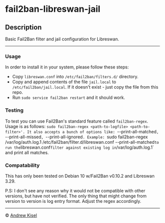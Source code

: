 # fail2ban-libreswan-jail

## Description
Basic Fail2Ban filter and jail configuration for Libreswan.

---

### Usage

In order to install it in your system, please follow these steps:
- Copy `libreswan.conf` into `/etc/fail2ban/filters.d/` directory.
- Copy and append contents of the file `jail.local` to `/etc/fail2ban/jail.local`. If it doesn't exist - just copy the file from this repo.
- Run `sudo service fail2ban restart` and it should work.

### Testing

To test you can use Fail2Ban's standard feature called `fail2ban-regex`. Usage is as follows: `sudo fail2ban-regex <path-to-logfile> <path-to-filter>'.
It also accepts a bunch of options like: `--print-all-matched`, `--print-all-missed`, `--print-all-ignored`.
Example: `sudo fail2ban-regex /var/log/auth.log.1 /etc/fail2ban/filter.d/libreswan.conf --print-all-matched`
to run the `libreswan.conf` filter against existing log in `/var/log/auth.log.1` and print all matches.

### Compatability

This has only been tested on Debian 10 w/Fail2Ban v0.10.2 and Libreswan 3.29. 

P.S: I don't see any reason why it would not be compatible with other versions, but have not verified.
The only thing that might change from version to version is log entry format. Adjust the regex accordingly.

---

© [Andrew Kisel](https://kisel.kisels.net/)
